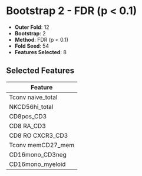 # Bootstrap 2 - FDR (p < 0.1)

- **Outer Fold**: 12
- **Bootstrap**: 2
- **Method**: FDR (p < 0.1)
- **Fold Seed**: 54
- **Features Selected**: 8

## Selected Features

| Feature |
|---------|
| Tconv naive_total |
| NKCD56hi_total |
| CD8pos_CD3 |
| CD8 RA_CD3 |
| CD8 RO CXCR3_CD3 |
| Tconv memCD27_mem |
| CD16mono_CD3neg |
| CD16mono_myeloid |
